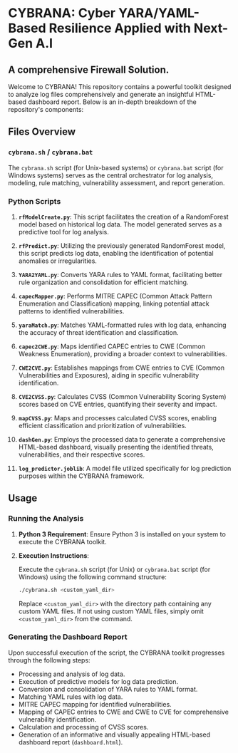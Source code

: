 # CYBRANA: Cyber YARA/YAML-Based Resilience Applied with Next-Gen A.I 
## A comprehensive Firewall Solution.

Welcome to CYBRANA! This repository contains a powerful toolkit designed to analyze log files comprehensively and generate an insightful HTML-based dashboard report. Below is an in-depth breakdown of the repository's components:

## Files Overview

### `cybrana.sh` / `cybrana.bat`

The `cybrana.sh` script (for Unix-based systems) or `cybrana.bat` script (for Windows systems) serves as the central orchestrator for log analysis, modeling, rule matching, vulnerability assessment, and report generation.

### Python Scripts

1. **`rfModelCreate.py`**: This script facilitates the creation of a RandomForest model based on historical log data. The model generated serves as a predictive tool for log analysis.

2. **`rfPredict.py`**: Utilizing the previously generated RandomForest model, this script predicts log data, enabling the identification of potential anomalies or irregularities.

3. **`YARA2YAML.py`**: Converts YARA rules to YAML format, facilitating better rule organization and consolidation for efficient matching.

4. **`capecMapper.py`**: Performs MITRE CAPEC (Common Attack Pattern Enumeration and Classification) mapping, linking potential attack patterns to identified vulnerabilities.

5. **`yaraMatch.py`**: Matches YAML-formatted rules with log data, enhancing the accuracy of threat identification and classification.

6. **`capec2CWE.py`**: Maps identified CAPEC entries to CWE (Common Weakness Enumeration), providing a broader context to vulnerabilities.

7. **`CWE2CVE.py`**: Establishes mappings from CWE entries to CVE (Common Vulnerabilities and Exposures), aiding in specific vulnerability identification.

8. **`CVE2CVSS.py`**: Calculates CVSS (Common Vulnerability Scoring System) scores based on CVE entries, quantifying their severity and impact.

9. **`mapCVSS.py`**: Maps and processes calculated CVSS scores, enabling efficient classification and prioritization of vulnerabilities.

10. **`dashGen.py`**: Employs the processed data to generate a comprehensive HTML-based dashboard, visually presenting the identified threats, vulnerabilities, and their respective scores.

11. **`log_predictor.joblib`**: A model file utilized specifically for log prediction purposes within the CYBRANA framework.

## Usage

### Running the Analysis

1. **Python 3 Requirement**: Ensure Python 3 is installed on your system to execute the CYBRANA toolkit.

2. **Execution Instructions**:
   
   Execute the `cybrana.sh` script (for Unix) or `cybrana.bat` script (for Windows) using the following command structure:
   
   ```bash
   ./cybrana.sh <custom_yaml_dir>
   ```
   
   Replace `<custom_yaml_dir>` with the directory path containing any custom YAML files. If not using custom YAML files, simply omit `<custom_yaml_dir>` from the command.

### Generating the Dashboard Report

Upon successful execution of the script, the CYBRANA toolkit progresses through the following steps:

- Processing and analysis of log data.
- Execution of predictive models for log data prediction.
- Conversion and consolidation of YARA rules to YAML format.
- Matching YAML rules with log data.
- MITRE CAPEC mapping for identified vulnerabilities.
- Mapping of CAPEC entries to CWE and CWE to CVE for comprehensive vulnerability identification.
- Calculation and processing of CVSS scores.
- Generation of an informative and visually appealing HTML-based dashboard report (`dashboard.html`).